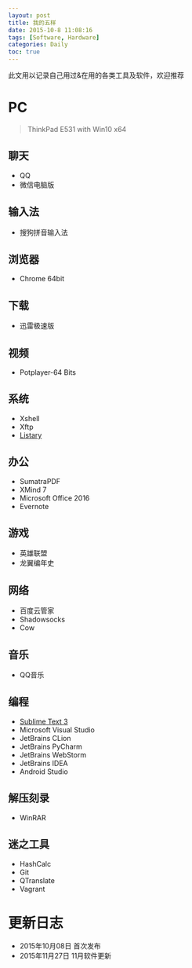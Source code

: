 ```yaml
---
layout: post
title: 我的五样
date: 2015-10-8 11:08:16
tags: [Software, Hardware]
categories: Daily
toc: true
---
```


此文用以记录自己用过&在用的各类工具及软件，欢迎推荐

<!-- more -->

# PC

> ThinkPad E531 with Win10 x64

## 聊天

- QQ
- 微信电脑版

## 输入法

- 搜狗拼音输入法

## 浏览器

- Chrome 64bit

## 下载

- 迅雷极速版

## 视频

- Potplayer-64 Bits

## 系统

- Xshell
- Xftp
- [Listary](https://xuanwo.org/2015/07/28/listary/)

## 办公

- SumatraPDF
- XMind 7
- Microsoft Office 2016
- Evernote

## 游戏

- 英雄联盟
- 龙翼编年史

## 网络

- 百度云管家
- Shadowsocks
- Cow

## 音乐

- QQ音乐

## 编程

- [Sublime Text 3](https://xuanwo.org/2014/06/05/sublime-text-3-IDE/)
- Microsoft Visual Studio
- JetBrains CLion
- JetBrains PyCharm
- JetBrains WebStorm
- JetBrains IDEA
- Android Studio

## 解压刻录

- WinRAR

## 迷之工具

- HashCalc
- Git
- QTranslate
- Vagrant

# 更新日志
- 2015年10月08日 首次发布
- 2015年11月27日 11月软件更新